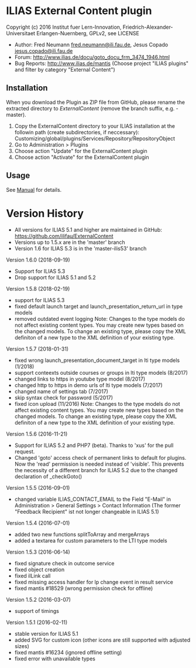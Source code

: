 ILIAS External Content plugin
=============================

Copyright (c) 2016 Institut fuer Lern-Innovation, Friedrich-Alexander-Universitaet Erlangen-Nuernberg, GPLv2, see LICENSE

- Author:   Fred Neumann <fred.neumann@ili.fau.de>, Jesus Copado <jesus.copado@ili.fau.de>
- Forum: http://www.ilias.de/docu/goto_docu_frm_3474_1946.html
- Bug Reports: http://www.ilias.de/mantis (Choose project "ILIAS plugins" and filter by category "External Content")


Installation
------------

When you download the Plugin as ZIP file from GitHub, please rename the extracted directory to *ExternalContent*
(remove the branch suffix, e.g. -master).

1. Copy the ExternalContent directory to your ILIAS installation at the followin path
(create subdirectories, if neccessary): Customizing/global/plugins/Services/Repository/RepositoryObject
2. Go to Administration > Plugins
3. Choose action  "Update" for the ExternalContent plugin
4. Choose action  "Activate" for the ExternalContent plugin

Usage
-----

See [Manual](docs/Manual.pdf) for details.

Version History
===============

* All versions for ILIAS 5.1 and higher are maintained in GitHub: https://github.com/ilifau/ExternalContent
* Versions up to 1.5.x are in the 'master' branch
* Version 1.6 for ILIAS 5.3 is in the 'master-ilis53' branch

Version 1.6.0 (2018-09-19)
* Support for ILIAS 5.3
* Drop support for ILIAS 5.1 and 5.2

Version 1.5.8 (2018-02-19)
* support for ILIAS 5.3
* fixed default launch target and launch_presentation_return_url in type models
* removed outdated event logging
Note:
Changes to the type models do not affect existing content types. You may create new types based on the changed models.
To change an existing type, please copy the XML definiton of a new type to the XML definition of your existing type.

Version 1.5.7 (2018-01-31)
* fixed wrong launch_presentation_document_target in lti type models (1/2018)
* support conteexts outside courses or groups in lti type models (8/2017)
* changed links to https in youtube type model (8/2017)
* changed http to https in demo urls of lti type models (7/2017)
* changed name of settings tab (7/2017)
* skip syntax check for password (5/2017)
* fixed icon upload (11/2016)
Note:
Changes to the type models do not affect existing content types. You may create new types based on the changed models.
To change an existing type, please copy the XML definiton of a new type to the XML definition of your existing type.


Version 1.5.6 (2016-11-21)
* Support for ILIAS 5.2 and PHP7 (beta). Thanks to 'xus' for the pull request.
* Changed 'goto' access check of permanent links to default for plugins. Now the 'read' permission is needed instead of 'visible'.
  This prevents the necessity of a different branch for ILIAS 5.2 due to the changed declaration of _checkGoto()

Version 1.5.5 (2016-09-01)
* changed variable ILIAS_CONTACT_EMAIL to the Field "E-Mail" in Administration > General Settings > Contact Information
  (The former "Feedback Recipient" ist not longer changeable in ILIAS 5.1)

Version 1.5.4 (2016-07-01)
* added two new functions splitToArray and mergeArrays
* added a textarea for custom parameters to the LTI type models

Version 1.5.3 (2016-06-14)
* fixed signature check in outcome service
* fixed object creation
* fixed ilLink call
* fixed missing access handler for lp change event in result service
* fixed mantis #18529 (wrong permission check for offline)

Version 1.5.2 (2016-03-07)
* support of timings

Version 1.5.1 (2016-02-11)
* stable version for ILIAS 5.1
* added SVG for custom icon (other icons are still supported with adjusted sizes)
* fixed mantis #16234 (ignored offline setting)
* fixed error with unavailable types

